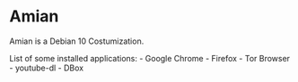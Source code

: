 # Amian

Amian is a Debian 10 Costumization.

List of some installed applications:
    - Google Chrome
    - Firefox
    - Tor Browser
    - youtube-dl
    - DBox
